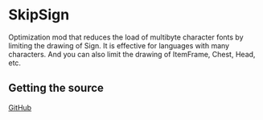 SkipSign
========

Optimization mod that reduces the load of multibyte character fonts by limiting
the drawing of Sign. It is effective for languages ​​with many characters.
And you can also limit the drawing of ItemFrame, Chest, Head, etc.

## Getting the source ##

[GitHub](https://github.com/fubira/SkipSign.git)

